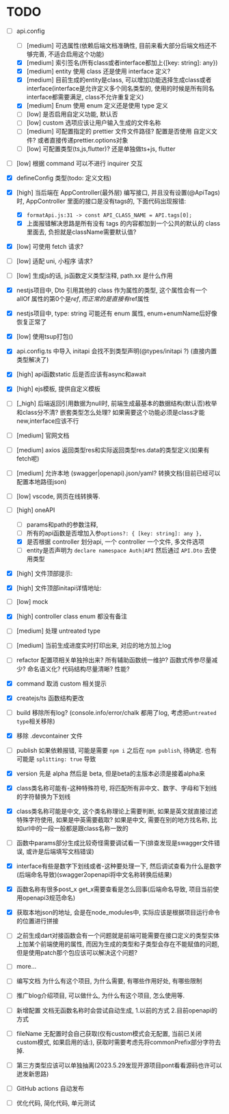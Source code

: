 # TODO

- [ ] api.config
  - [ ] [medium] 可选属性(依赖后端文档准确性, 目前来看大部分后端文档还不够完善, 不适合启用这个功能)
  - [x] [medium] 索引签名(所有class或者interface都加上{[key: string]: any})
  - [x] [medium] entity 使用 class 还是使用 interface 定义?
  - [x] [medium] 目前生成的entity是class, 可以增加功能选择生成class或者interface(interface是允许定义多个同名类型的, 使用的时候是所有同名interface都需要满足, class不允许重复定义)
  - [x] [medium] Enum 使用 enum 定义还是使用 type 定义
  - [ ] [low] 是否启用自定义功能, 默认否
  - [ ] [low] custom 选项应该让用户输入生成的文件名称
  - [ ] [medium] 可配置指定的 prettier 文件文件路径? 配置是否使用 自定义文件? 或者直接传递prettier.options对象
  - [ ] [low] 可配置类型(ts,js,flutter)? 还是单独做ts+js, flutter
- [ ] [low] 根据 command 可以不进行 inquirer 交互
- [x] defineConfig 类型(todo: 定义文档)
- [x] [high] 当后端在 AppController(最外层) 编写接口, 并且没有设置(@ApiTags)时, AppController 里面的接口是没有tags的, 下面代码出现报错:
  - [x] `formatApi.js:31 -> const API_CLASS_NAME = API.tags[0];`
  - [x] 上面报错解决思路是所有没有 tags 的内容都加到一个公共的默认的 class 里面去, 负担就是className需要默认值?
- [x] [low] 可使用 fetch 请求?
- [ ] [low] 适配 uni, 小程序 请求?
- [ ] [low] 生成js的话, js函数定义类型注释, path.xx 是什么作用
- [x] nestjs项目中, Dto 引用其他的 class 作为属性的类型, 这个属性会有一个 allOf 属性的第0个是$ref, 而正常的是直接有$ref属性
- [x] nestjs项目中, type: string 可能还有 enum 属性, enum+enumName后好像恢复正常了
- [x] [low] 使用tsup打包()
- [x] api.config.ts 中导入 initapi 会找不到类型声明(@types/initapi ?) (直接内置类型解决了)
- [x] [high] api函数static 后是否应该有async和await
- [x] [high] ejs模板, 提供自定义模板
- [ ] [_high] 后端返回引用数据为null时, 前端生成最基本的数据结构(默认否)枚举和class分不清? 嵌套类型怎么处理? 如果需要这个功能必须是class才能new,interface应该不行
- [ ] [medium] 官网文档
- [ ] [medium] axios 返回类型res和实际返回类型res.data的类型定义(如果有fetch呢)
- [ ] [medium] 允许本地 (swagger|openapi).json/yaml? 转换文档(目前已经可以配置本地路径json)
- [ ] [low] vscode, 网页在线转换等.
- [ ] [high] oneAPI
  - [ ] params和path的参数注释,
  - [ ] 所有的api函数是否增加入参`options?: { [key: string]: any },`
  - [x] 是否根据 controller 划分api, 一个 controller 一个文件, 多文件选项
  - [ ] entity是否声明为 `declare namespace Auth|API` 然后通过 `API.Dto` 去使用类型
- [x] [high] 文件顶部提示:
- [x] [high] 文件顶部initapi详情地址:

- [ ] [low] mock
- [x] [high] controller class enum 都没有备注
- [ ] [medium] 处理 untreated type
- [ ] [medium] 当前生成进度实时打印出来, 对应的地方加上log
- [ ] refactor 配置项相关单独拎出来? 所有辅助函数统一维护? 函数式传参尽量减少? 命名语义化? 代码结构尽量清晰? 性能?
- [x] command 取消 custom 相关提示
- [x] createjs/ts 函数结构更改
- [ ] build 移除所有log? (console.info/error/chalk 都用了log, 考虑把`untreated type`相关移除)
- [x] 移除 .devcontainer 文件
- [ ] publish 如果依赖报错, 可能是需要 `npm i` 之后在 `npm publish`, 待确定. 也有可能是 `splitting: true` 导致
- [x] version 先是 alpha 然后是 beta, 但是beta的主版本必须是接着alpha来
- [x] class类名称可能有-这种特殊符号, 将匹配所有非中文、数字、字母和下划线的字符替换为下划线
- [x] class类名称可能是中文, 这个类名称理论上需要判断, 如果是英文就直接过滤特殊字符使用, 如果是中英需要截取? 如果是中文, 需要在别的地方找名称, 比如url中的一段一般都是跟class名称一致的
- [ ] 函数中params部分生成比较奇怪需要调试看一下(排查发现是swagger文件错误, 或许是后端填写文档错误)
- [x] interface有些是数字下划线或者-这种要处理一下, 然后调试查看为什么是数字(后端命名导致)(swagger2openapi将中文名称转换后结果)
- [x] 函数名称有很多post_x get_x需要查看是怎么回事(后端命名导致, 项目当前使用openapi3规范命名)
- [x] 获取本地json的地址, 会是在node_modules中, 实际应该是根据项目运行命令的位置进行拼接
- [ ] 之前生成dart对接函数会有一个问题就是前端可能需要在接口定义的类型实体上加某个前端使用的属性, 而因为生成的类型和子类型会存在不能赋值的问题, 但是使用patch那个包应该可以解决这个问题?
- [ ] more...

- [ ] 编写文档 为什么有这个项目, 为什么需要, 有哪些作用好处, 有哪些限制
- [ ] 推广blog介绍项目, 可以做什么, 为什么有这个项目, 怎么使用等.
- [ ] 新增配置 文档无函数名称时会尝试自动生成, 1.以前的方式 2.目前openapi的方式
- [ ] fileName 无配置时会自己获取(仅有custom模式会无配置, 当前已关闭custom模式, 如果启用的话:), 获取时需要考虑先将commonPrefix部分字符去掉.
- [ ] 第三方类型应该可以单独抽离(2023.5.29发现开源项目pont看看源码也许可以迸发新思路)
- [ ] GitHub actions 自动发布
- [ ] 优化代码, 简化代码, 单元测试
